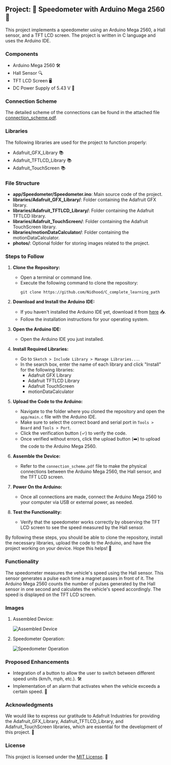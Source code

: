 ## Project: 🚀 Speedometer with Arduino Mega 2560 🚗

This project implements a speedometer using an Arduino Mega 2560, a Hall sensor, and a TFT LCD screen. The project is written in C language and uses the Arduino IDE.

### Components

- Arduino Mega 2560 🛠️
- Hall Sensor 🔍
- TFT LCD Screen 🖥️
- DC Power Supply of 5.43 V 🔌

### Connection Scheme

The detailed scheme of the connections can be found in the attached file [connection_scheme.pdf](connection_scheme.pdf).

### Libraries

The following libraries are used for the project to function properly:

- Adafruit_GFX_Library 📚
- Adafruit_TFTLCD_Library 📚
- Adafruit_TouchScreen 📚

### File Structure

- **app/Speedometer/Speedometer.ino**: Main source code of the project.
- **libraries/Adafruit_GFX_Library/**: Folder containing the Adafruit GFX library.
- **libraries/Adafruit_TFTLCD_Library/**: Folder containing the Adafruit TFTLCD library.
- **libraries/Adafruit_TouchScreen/**: Folder containing the Adafruit TouchScreen library.
- **libraries/motionDataCalculator/**: Folder containing the motionDataCalculator.
- **photos/**: Optional folder for storing images related to the project.

### Steps to Follow

1. **Clone the Repository:**
    - Open a terminal or command line.
    - Execute the following command to clone the repository:
      ```
      git clone https://github.com/Nidhood/C_complete_learning_path
      ```

2. **Download and Install the Arduino IDE:**
    - If you haven't installed the Arduino IDE yet, download it from [here](https://www.arduino.cc/en/Main/Software) 📥.
    - Follow the installation instructions for your operating system.

3. **Open the Arduino IDE:**
    - Open the Arduino IDE you just installed.

4. **Install Required Libraries:**
    - Go to `Sketch > Include Library > Manage Libraries...`.
    - In the search box, enter the name of each library and click "Install" for the following libraries:
        - Adafruit GFX Library
        - Adafruit TFTLCD Library
        - Adafruit TouchScreen
        - motionDataCalculator

5. **Upload the Code to the Arduino:**
    - Navigate to the folder where you cloned the repository and open the `app/main.c` file with the Arduino IDE.
    - Make sure to select the correct board and serial port in `Tools > Board` and `Tools > Port`.
    - Click the verification button (✓) to verify the code.
    - Once verified without errors, click the upload button (➡️) to upload the code to the Arduino Mega 2560.

6. **Assemble the Device:**
    - Refer to the `connection_scheme.pdf` file to make the physical connections between the Arduino Mega 2560, the Hall sensor, and the TFT LCD screen.

7. **Power On the Arduino:**
    - Once all connections are made, connect the Arduino Mega 2560 to your computer via USB or external power, as needed.

8. **Test the Functionality:**
    - Verify that the speedometer works correctly by observing the TFT LCD screen to see the speed measured by the Hall sensor.

By following these steps, you should be able to clone the repository, install the necessary libraries, upload the code to the Arduino, and have the project working on your device. Hope this helps! 🎉

### Functionality

The speedometer measures the vehicle's speed using the Hall sensor. This sensor generates a pulse each time a magnet passes in front of it. The Arduino Mega 2560 counts the number of pulses generated by the Hall sensor in one second and calculates the vehicle's speed accordingly. The speed is displayed on the TFT LCD screen.

### Images

1. Assembled Device:

   ![Assembled Device](photos/Prototype.png)

2. Speedometer Operation:

   ![Speedometer Operation](photos/Results.png)

### Proposed Enhancements

- Integration of a button to allow the user to switch between different speed units (km/h, mph, etc.). 🛠️
- Implementation of an alarm that activates when the vehicle exceeds a certain speed. 🚨

### Acknowledgments

We would like to express our gratitude to Adafruit Industries for providing the Adafruit_GFX_Library, Adafruit_TFTLCD_Library, and Adafruit_TouchScreen libraries, which are essential for the development of this project. 🙏

### License

This project is licensed under the [MIT License](LICENSE). 📜